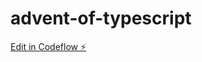 # advent-of-typescript

[Edit in Codeflow ⚡️](https://stackblitz.com/~/github.com/martinvicen/advent-of-typescript)